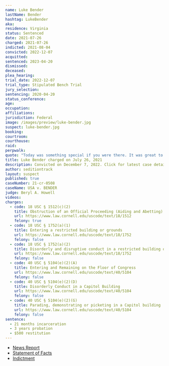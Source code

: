 ```yaml
---
name: Luke Bender
lastName: Bender
hashtag: LukeBender
aka:
residence: Virginia
status: Sentenced
date: 2021-07-26
charged: 2021-07-26
indicted: 2021-08-04
convicted: 2022-12-07
acquitted:
sentenced: 2023-04-20
dismissed:
deceased:
plea_hearing:
trial_date: 2022-12-07
trial_type: Stipulated Bench Trial
jury_selection:
sentencing: 2020-04-20
status_conference:
age:
occupation:
affiliations:
jurisdiction: Federal
image: /images/preview/luke-bender.jpg
suspect: luke-bender.jpg
booking:
courtroom:
courthouse:
raid:
perpwalk:
quote: "Today was something special if you were there. It was great to be apart of it."
title: Luke Bender charged on July 26, 2021
description: Convicted on December 7, 2022. Click for latest case details.
author: seditiontrack
layout: suspect
published: true
caseNumber: 21-cr-0508
caseName: USA v. BENDER
judge: Beryl A. Howell
videos:
charges:
  - code: 18 USC § 1512(c)(2)
    title: Obstruction of an Official Proceeding (Aiding and Abetting)
    url: https://www.law.cornell.edu/uscode/text/18/1512
    felony: true
  - code: 18 USC § 1752(a)(1)
    title: Entering a restricted building or grounds
    url: https://www.law.cornell.edu/uscode/text/18/1752
    felony: false
  - code: 18 USC § 1752(a)(2)
    title: Disorderly and disruptive conduct in a restricted building or grounds
    url: https://www.law.cornell.edu/uscode/text/18/1752
    felony: false
  - code: 40 USC § 5104(e)(2)(A)
    title: Entering and Remaining on the Floor of Congress
    url: https://www.law.cornell.edu/uscode/text/40/5104
    felony: false
  - code: 40 USC § 5104(e)(2)(D)
    title: Disorderly Conduct in a Capitol Building
    url: https://www.law.cornell.edu/uscode/text/40/5104
    felony: false
  - code: 40 USC § 5104(e)(2)(G)
    title: Parading, demonstrating or picketing in a Capitol building
    url: https://www.law.cornell.edu/uscode/text/40/5104
    felony: false
sentence:
  - 21 months incarceration
  - 3 years probation
  - $500 restitution
---
```


- [News Report](https://www.wusa9.com/article/news/national/capitol-riots/high-school-classmate-turns-in-fairfax-county-man-accused-of-entering-senate-chamber-luke-wessley-bender-donald-trump-capitol-riot-january-6/65-2bce2ab0-c7b0-49ae-9848-243ee40fd3e8)
- [Statement of Facts](https://www.justice.gov/usao-dc/case-multi-defendant/file/1456736/download)
- [Indictment](https://www.justice.gov/usao-dc/case-multi-defendant/file/1456741/download)
